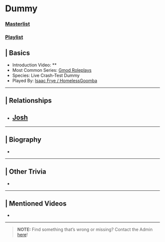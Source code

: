 # Dummy
### [Masterlist]()
### [Playlist]()

## | Basics
- Introduction Video: **
- Most Common Series: [Gmod Roleplays](6.Series/Gmod/Roleplays.md)
- Species: Live Crash-Test Dummy
- Played By: [Isaac Frye / HomelessGoomba](3.Siblings/3.4.Isaac-Frye-HomelessGoomba.md)

----

## | Relationships
- [**Josh**](5.Characters/Josh.md)
  - 

----

## | Biography
- 

----

## | Other Trivia
- 

----

## | Mentioned Videos
- []()

----

> **NOTE:** Find something that’s wrong or missing? Contact the Admin [here](./chapter_2.md)!